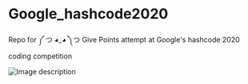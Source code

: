 # Google_hashcode2020
Repo for ༼ つ ◕_◕ ༽つ Give Points attempt at Google's hashcode 2020 coding competition

![Image description](https://i.ibb.co/q9HNVmZ/download.png)

